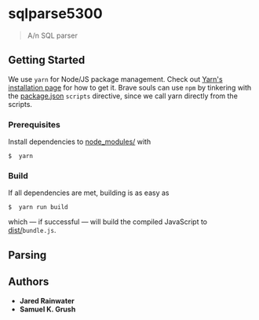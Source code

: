 # sqlparse5300
> A/n SQL parser

## Getting Started

We use `yarn` for Node/JS package management. Check out
[Yarn's installation page][yarn-install] for how to get it. Brave souls can
use `npm` by tinkering with the [package.json](./package.json) `scripts`
directive, since we call yarn directly from the scripts.

### Prerequisites

Install dependencies to [node_modules/](./node_modules/) with

```
$  yarn
```

### Build

If all dependencies are met, building is as easy as

```
$  yarn run build
```

which — if successful — will build the compiled JavaScript to [dist/](./dist/)`bundle.js`.

## Parsing

## Authors

* **Jared Rainwater**
* **Samuel K. Grush**



[yarn-install]: https://yarnpkg.com/lang/en/docs/install/
